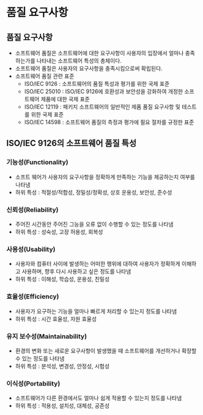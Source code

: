 # 품질 요구사항
## 품질 요구사항
* 소프트웨어 품질은 소프트웨어에 대한 요구사항이 사용자의 입장에서 얼마나 충족하는가를 나타내는 소프트웨어 특성의 총체이다.
* 소프트웨어 품질은 사용자의 요구사항을 충족시킴으로써 확립된다.
* 소프트웨어 품질 관련 표준
  * ISO/IEC 9126 : 소프트웨어의 품질 특성과 평가를 위한 국제 표준
  * ISO/IEC 25010 : ISO/IEC 9126에 호환성과 보안성을 강화하여 개정한 소프트웨어 제품에 대한 국제 표준
  * ISO/IEC 12119 : 패키지 소프트웨어의 일반적인 제품 품질 요구사항 및 테스트를 위한 국제 표준
  * ISO/IEC 14598 : 소프트웨어 품질의 측정과 평가에 필요 절차를 규정한 표준
  
## ISO/IEC 9126의 소프트웨어 품질 특성
### 기능성(Functionality)
* 소프트 웨어가 사용자의 요구사항을 정확하게 만족하는 기능을 제공하는지 여부를 나타냄
* 하위 특성 : 적절성/적합성, 정밀성/정확성, 상호 운용성, 보안성, 준수성

### 신뢰성(Reliability)
* 주어진 시간동안 주어진 그능을 오류 없이 수행할 수 있는 정도를 나타냄
* 하위 특성 : 성숙성, 고장 허용성, 회복성

### 사용성(Usability)
* 사용자와 컴퓨터 사이에 발생하는 어떠한 행위에 대하여 사용자가 정확하게 이해하고 사용하며, 향후 다시 사용하고 싶은 정도를 나타냄
* 하위 특성 : 이해성, 학습성, 운용성, 친밀성

### 효율성(Efficiency)
* 사용자가 요구하는 기능을 얼마나 빠르게 처리할 수 있는지 정도를 나타냄
* 하위 특성 : 시간 효율성, 자원 효율성

### 유지 보수성(Maintainability)
* 환경의 변화 또는 새로운 요구사항이 발생했을 때 소프트웨어를 개선하거나 확장할 수 있는 정도를 나타냄
* 하위 특성 : 분석성, 변경성, 안정성, 시험성

### 이식성(Portability)
* 소프트웨어가 다른 환경에서도 얼마나 쉽게 적용할 수 있는지 정도를 나타냄
* 하위 특성 : 적용성, 설치성, 대체성, 공존성
